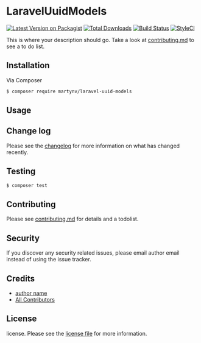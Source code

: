# LaravelUuidModels

[![Latest Version on Packagist][ico-version]][link-packagist]
[![Total Downloads][ico-downloads]][link-downloads]
[![Build Status][ico-travis]][link-travis]
[![StyleCI][ico-styleci]][link-styleci]

This is where your description should go. Take a look at [contributing.md](contributing.md) to see a to do list.

## Installation

Via Composer

``` bash
$ composer require martynv/laravel-uuid-models
```

## Usage

## Change log

Please see the [changelog](changelog.md) for more information on what has changed recently.

## Testing

``` bash
$ composer test
```

## Contributing

Please see [contributing.md](contributing.md) for details and a todolist.

## Security

If you discover any security related issues, please email author email instead of using the issue tracker.

## Credits

- [author name][link-author]
- [All Contributors][link-contributors]

## License

license. Please see the [license file](license.md) for more information.

[ico-version]: https://img.shields.io/packagist/v/martynv/laravel-uuid-models.svg?style=flat-square
[ico-downloads]: https://img.shields.io/packagist/dt/martynv/laravel-uuid-models.svg?style=flat-square
[ico-travis]: https://img.shields.io/travis/martynv/laravel-uuid-models/master.svg?style=flat-square
[ico-styleci]: https://styleci.io/repos/12345678/shield

[link-packagist]: https://packagist.org/packages/martynv/laravel-uuid-models
[link-downloads]: https://packagist.org/packages/martynv/laravel-uuid-models
[link-travis]: https://travis-ci.org/martynv/laravel-uuid-models
[link-styleci]: https://styleci.io/repos/12345678
[link-author]: https://github.com/martynv
[link-contributors]: ../../contributors
